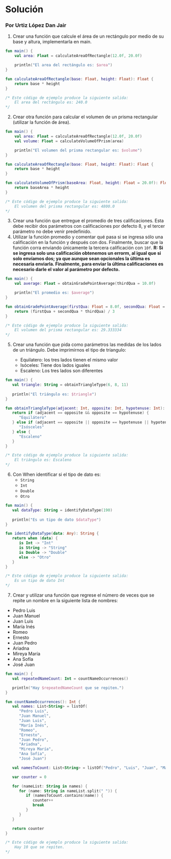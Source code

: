 # Solución

### Por Urtiz López Dan Jair

1. Crear una función que calcule el área de un rectángulo por medio de su base y altura, implementarla en main.
```kotlin
fun main() {
    val area: Float = calculateAreaOfRectangle(12.0f, 20.0f)

    println("El area del rectángulo es: $area")
}

fun calculateAreaOfRectangle(base: Float, height: Float): Float {
    return base * height
}

/* Este código de ejemplo produce la siguiente salida:
    El area del rectángulo es: 240.0
*/
```
2. Crear otra función para calcular el volumen de un prisma rectangular (utilizar la función de área).
```kotlin
fun main() {
    val area: Float = calculateAreaOfRectangle(12.0f, 20.0f)
    val volume: Float = calculateVolumeOfPrism(area)

    println("El volumen del prisma rectangular es: $volume")
}

fun calculateAreaOfRectangle(base: Float, height: Float): Float {
    return base * height
}

fun calculateVolumeOfPrism(baseArea: Float, height: Float = 20.0f): Float {
    return baseArea * height
}

/* Este código de ejemplo produce la siguiente salida:
    El volumen del prisma rectangular es: 4800.0
*/
```
3. Crear una función que entregue el promedio de tres calificaciones. Esta debe recibir dos parámetros con calificaciones por defecto 8, y el tercer parámetro no debe venir predefinido.
4. Utilizar la función promedio y comentar qué pasa si se ingresa sólo una calificación en la función y después con dos. Finalmente, buscar que la función corra enviando únicamente la tercera calificación con `10f`. **R: Si se ingresa solo una calificación obtenemos un errorm, al igual que si solo envíamos dos; ya que aunque sean opcionales la última es necesaria enviarla. Finalmente, para enviar la última calificaciones es necesario darle el valor al parámetro por defecto.**
```kotlin
fun main() {
    val average: Float = obtainGradePointAverage(thirdQua = 10.0f)

    println("El promedio es: $average")
}

fun obtainGradePointAverage(firstQua: Float = 8.0f, secondQua: Float = 8.0f, thirdQua: Float): Float {
    return (firstQua + secondQua * thirdQua) / 3
}

/* Este código de ejemplo produce la siguiente salida:
    El volumen del prisma rectangular es: 29.333334
*/
```
5. Crear una función que pida como parámetros las medidas de los lados de un triángulo. Debe imprimirnos el tipo de tríangulo:

    - Equilatero: los tres lados tienen el mismo valor
    - Isóceles: Tiene dos lados iguales
    - Escaleno: Los tres lados son diferentes
```kotlin
fun main() {
   val triangle: String = obtainTriangleType(6, 8, 11)
   
   println("El triángulo es: $triangle")
}

fun obtainTriangleType(adjacent: Int, opposite: Int, hypotenuse: Int): String {
   return if (adjacent == opposite && opposite == hypotenuse) {
      "Equilátero"
   } else if (adjacent == opposite || opposite == hypotenuse || hypotenuse == adjacent) {
      "Isósceles"
   } else {
      "Escaleno"
   }
}

/* Este código de ejemplo produce la siguiente salida:
    El triángulo es: Escaleno
*/
```
6. Con When identificar si el tipo de dato es:
   - `String`
   - `Int`
   - `Double`
   - `Otro`
```kotlin
fun main() {
   val dataType: String = identifyDataType(190)
   
   println("Es un tipo de dato $dataType")
}

fun identifyDataType(data: Any): String {
   return when (data) {
      is Int -> "Int"
      is String -> "String"
      is Double -> "Double"
      else -> "Otro"
   }
}

/* Este código de ejemplo produce la siguiente salida:
    Es un tipo de dato Int
*/
```
7. Crear y utilizar una función que regrese el número de veces que se repite un nombre en la siguiente lista de nombres:
- Pedro Luis
- Juan Manuel
- Juan Luis
- María Inés
- Romeo
- Ernesto
- Juan Pedro
- Ariadna
- Mireya María
- Ana Sofía
- José Juan
```kotlin
fun main() {
   val repeatedNameCount: Int = countNameOccurrences()

   println("Hay $repeatedNameCount que se repiten.")
}

fun countNameOccurrences(): Int {
   val names: List<String> = listOf(
      "Pedro Luis",
      "Juan Manuel",
      "Juan Luis",
      "María Inés",
      "Romeo",
      "Ernesto",
      "Juan Pedro",
      "Ariadna",
      "Mireya María",
      "Ana Sofía",
      "José Juan")

   val namesToCount: List<String> = listOf("Pedro", "Luis", "Juan", "María", "Inés", "Romeo", "Ernesto", "Ariadna", "José", "Mireya", "Manuel", "Ana", "Sofía")

   var counter = 0

   for (nameList: String in names) {
      for (name: String in nameList.split(" ")) {
         if (namesToCount.contains(name)) {
            counter++
            break
         }
      }
   }

   return counter
}

/* Este código de ejemplo produce la siguiente salida:
    Hay 10 que se repiten.
*/
```
